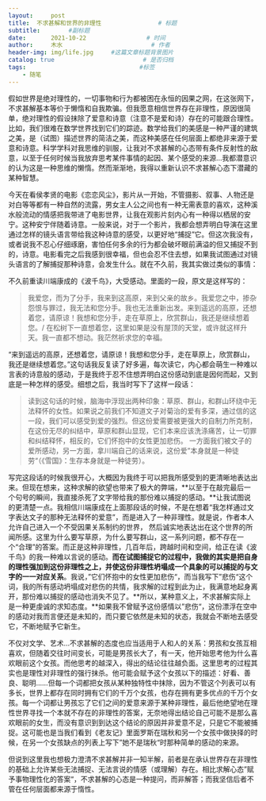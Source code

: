 ```yaml
---
layout:     post                       
title:  不求甚解和世界的非理性                # 标题
subtitle:        #副标题
date:       2021-10-22                 # 时间
author:     木水                         # 作者
header-img: img/life.jpg     #这篇文章标题背景图片
catalog: true                         # 是否归档
tags:                                #标签
    - 随笔
---
```

假如世界是绝对理性的，一切事物和行为都被困在永恒的因果之网，在这张网下，不求甚解基本等价于懒惰和自我欺骗。但我愿意相信世界存在非理性，原因很简单，绝对理性的假设抹除了爱意和诗意（注意不是爱和诗）存在的可能跟合理性。比如，我们很难在数学世界找到它们的踪迹。数学给我们的美感是一种严谨的建筑之美，是（试图）描述世界的简洁之美，而这种美感在任何层面上都绝非来源于爱意和诗意。科学学科对我思维的驯服，让我对不求甚解的心态带有条件反射性的敌意，以至于任何时候当我放弃思考某件事情的起因、某个感受的来源…我都潜意识的认为这是一种思维的懒惰。然而渐渐地，我得以重新认识不求甚解心态下潜藏的某种智慧。

今天在看侯孝贤的电影《恋恋风尘》，影片从一开始，不管摄影、叙事、人物还是对白等等都有一种自然的流露，男女主人公之间也有一种无需表意的喜欢，这种溪水般流动的情感把我带进了电影世界，让我在观影片刻内心有一种得以栖居的安宁。这种安宁伴随着诗意。一般来说，对于一个影片，我都会想弄明白导演在这里通过怎样的镜头语言带给我这种诗意的感受，以更好地“捕捉”它。但这次我没有，或者说我不忍心仔细琢磨，害怕任何多余的行为都会破坏眼前满溢的但又捕捉不到的，诗意。电影看完之后我感到很幸福，但也会忍不住去想，如果我试图通过对镜头语言的了解捕捉那种诗意，会发生什么。就在不久前，我其实做过类似的事情：

不久前重读川端康成的《波千鸟》，大受感动。里面的一段，原文是这样写的：

>我爱您，而为了分手，我来到这高原，来到父亲的故乡。我爱您之中，掺杂怨恨与罪过，我无法和您分手。我也无法重新出发。来到遥远的高原，还想着您，请原谅！我想和您分手，走在草原上，欣赏群山，我还是继续想着您。/ 在松树下一直想着您，这里如果是没有屋顶的天堂，或许就这样升天。我一直都不想动。我茫然祈求您的幸福。

“来到遥远的高原，还想着您，请原谅！我想和您分手，走在草原上，欣赏群山，我还是继续想着您。”这句话我反复读了好多遍，每次读它，内心都会萌生一种难以言表的诗意般的感动，于是我终于忍不住想弄明白这份感动到底是因何而起，又到底是一种怎样的感受。细想之后，我当时写下了这样一段话：

>读到这句话的时候，脑海中浮现出两种印象：草原、群山，和群山环绕中无法释怀的女性。如果说之前我们不知道文子对菊治的爱有多深，通过信的这一段，我们可以感受到爱的强烈。但这份爱需要被更强大的自制力所克制，在这份无尽的纠结中，草原和群山显现，它们本来应该洗涤痛苦，让一切罪和纠结释怀，相反的，它们怀抱中的女性更加悲伤。 一方面我们被文子的爱所感动，另一方面，拿川端自己的话来说，这份爱”本身就是一种徒劳“（《雪国》：生存本身就是一种徒劳）。

写完这段话的时候我很开心，大概因为我终于可以把我所感受到的更清晰地表达出来。但现在想来，这种求解的欲望也带来了极大的弊端，**以至于在敲完最后一个句号的瞬间，我直接杀死了文字带给我的那份难以捕捉的感动。**让我试图说的更清楚一点。我相信川端康成在上面那段话的时候，不是在想着“我怎样通过文字表达文子的那种无法释怀的爱意”，而是进入了一种非理性。就是说，作者本人允许自己进入一个不受因果关系制约的世界， 然后诚实地表达出在这个世界的所闻所感。这里为什么要写草原，为什么要写群山，这一系列问题，都不存在一个“合理”的答案。而正是这种非理性，几百年后，跨越时间和空间，给正在读《波千鸟》的我一种难以言说的感动。**而在试图捕捉它的过程中，我做的其实是把自身的理性强加到这份非理性之上，并使这份非理性坍塌成一个具象的可以捕捉的与文字的一一对应关系**。我说，”它们怀抱中的女性更加悲伤“，而当我写下”悲伤“这个词，我的所有感动坍塌成对悲伤的共情，我求解的过程到此为止，我满意地起身离开，那份难以捕捉的感动也消失不见了。**所以，某种意义上，不求甚解实际上是一种更虔诚的求知态度。**如果我不曾赋予这份感情以”悲伤“，这份漂浮在空中的感动对我而言便还是未知的，而只要它依然是未知的状态，我就会不断地去感受它，不断地赋予它新生。

不仅对文学、艺术…不求甚解的态度也应当适用于人和人的关系：男孩和女孩互相喜欢，但随着交往时间变长，可能是男孩长大了，有一天，他开始思考他为什么喜欢眼前这个女孩。而他思考的越深入，得出的结论往往越负面。这里思考的过程其实也是理性对非理性的强行抹杀。他可能会赋予这个女孩以下的描述：好看、善良、聪明……但每一个词都把女孩从某种独特性中抹除，因为不管这个列表可以有多长，世界上都存在同时拥有它们的千万个女孩，也存在拥有更多优点的千万个女孩。每一个词都让男孩忘了它们之间的爱意来源于某种非理性，最后他绝望地在理性世界寻找一个本就不存在的非理性的答案，无奈地得出结论自己可能不是那么喜欢眼前的女生，而没有意识到到达这个结论的原因并非爱意不足，只是它不能被捕捉。这可能也是当我们看到《老友记》里面罗斯在瑞秋和另一个女孩中做抉择的时候，在另一个女孩缺点的列表上写下”她不是瑞秋“时那种简单的感动的来源。

但说到这里我也想极力澄清不求甚解并非一知半解，前者是在承认世界存在非理性的基础上允许某些无法捕捉、无法言说的情感（或理解）存在。相比求解心态”赋予事物理性化的答案“，不求甚解的心态是一种提问，而非解答；而我坚信后者不管在任何层面都来源于惰性。
